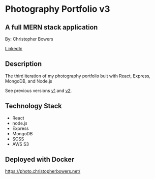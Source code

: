 # Photography Portfolio v3
## A full MERN stack application
By: Christopher Bowers

[LinkedIn](https://linkedin.com/in/christopher-bowers-dev)


## Description

The third iteration of my photography portfolio buit with React, Express, MongoDB, and Node.js

See previous versions [v1](https://github.com/christopherbowers/Photography-Portfolio-v1) and [v2](https://github.com/christopherbowers/Photography-Portfolio-v2).


## Technology Stack

 - React
 - node.js
 - Express
 - MongoDB
 - SCSS
 - AWS S3


## Deployed with Docker

<https://photo.christopherbowers.net/>
